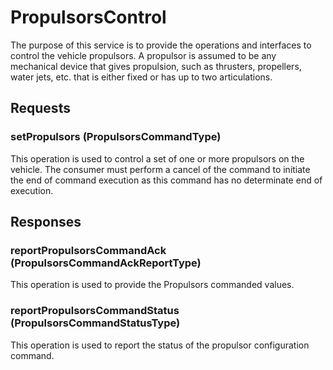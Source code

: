 # PropulsorsControl
The purpose of this service is to provide the operations and interfaces to control the vehicle propulsors. A propulsor is assumed to be any mechanical device that gives propulsion, such as thrusters, propellers, water jets, etc. that is either fixed or has up to two articulations.

## Requests
### setPropulsors (PropulsorsCommandType)
This operation is used to control a set of one or more propulsors on the vehicle. The consumer must perform a cancel of the command to initiate the end of command execution as this command has no determinate end of execution.

## Responses
### reportPropulsorsCommandAck (PropulsorsCommandAckReportType)
This operation is used to provide the Propulsors commanded values.
### reportPropulsorsCommandStatus (PropulsorsCommandStatusType)
This operation is used to report the status of the propulsor configuration command.
